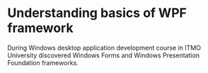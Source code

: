 # Understanding basics of WPF framework

During Windows desktop application development course in ITMO University discovered Windows Forms and Windows Presentation Foundation frameworks.
